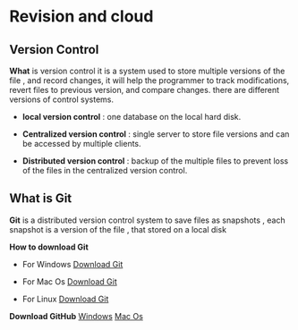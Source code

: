 # Revision and cloud 

## Version Control 

**What** is version control 
it is a system used to store multiple versions of the file , and record changes, it will help the programmer to track modifications, revert files to previous version, and compare changes. there are different versions of control systems. 

* **local version control** : one database on the local hard disk.

* **Centralized version control** : single server to store file versions and can be accessed by multiple clients. 

* **Distributed version control** : backup of the multiple files to prevent loss of the files in the centralized version control.

## What is Git 
**Git** is a distributed version control system to save files as snapshots , each snapshot is a version of the file , that stored on a local disk 

**How to download Git**

* For Windows 
[Download Git](https://git-scm.com/download/win)

* For Mac Os 
[Download Git](https://git-scm.com/download/mac)

* For Linux 
[Download Git](https://git-scm.com/download/linux)


**Download GitHub**
[Windows](http://windows.github.com)
[Mac Os](http://mac.github.com)

